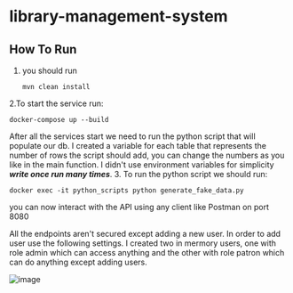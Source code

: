 # library-management-system

## How To Run

1. you should run
   
   `mvn clean install`
   
2.To start the service run:

  `docker-compose up --build`

After all the services start we need to run the python script that will populate our db.
I created a variable for each table that represents the number of rows the script should add, you can change the numbers as you like in the main function. I didn't use environment variables for simplicity ***write once run many times***.
3. To run the python script we should run:

  `docker exec -it python_scripts python generate_fake_data.py`

you can now interact with the API using any client like Postman on port 8080

All the endpoints aren't secured except adding a new user. In order to add user use the following settings. I created two in mermory users, one with role admin which can access anything and the other with role patron which can do anything except adding users. 


![image](https://github.com/user-attachments/assets/0279945f-cdb0-467f-85b1-1e9ab80a20ed)
